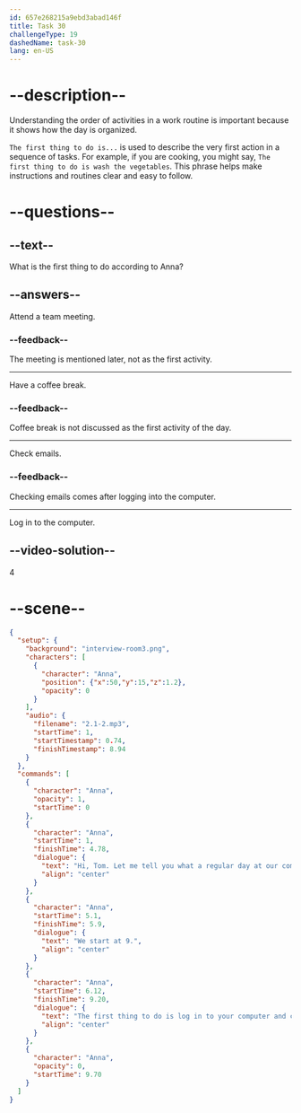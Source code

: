 ```yaml
---
id: 657e268215a9ebd3abad146f
title: Task 30
challengeType: 19
dashedName: task-30
lang: en-US
---
```


<!-- (audio) Anna: Hi, Tom. Let me tell you what a regular day at our company normally looks like. We start at 9. The first thing to do is log in to your computer and check your emails. -->

# --description--

Understanding the order of activities in a work routine is important because it shows how the day is organized. 

`The first thing to do is...` is used to describe the very first action in a sequence of tasks. For example, if you are cooking, you might say, `The first thing to do is wash the vegetables`. This phrase helps make instructions and routines clear and easy to follow.

# --questions--

## --text--

What is the first thing to do according to Anna?

## --answers--

Attend a team meeting.

### --feedback--

The meeting is mentioned later, not as the first activity.

---

Have a coffee break.

### --feedback--

Coffee break is not discussed as the first activity of the day.

---

Check emails.

### --feedback--

Checking emails comes after logging into the computer.

---

Log in to the computer.

## --video-solution--

4

# --scene--

```json
{
  "setup": {
    "background": "interview-room3.png",
    "characters": [
      {
        "character": "Anna",
        "position": {"x":50,"y":15,"z":1.2},
        "opacity": 0
      }
    ],
    "audio": {
      "filename": "2.1-2.mp3",
      "startTime": 1,
      "startTimestamp": 0.74,
      "finishTimestamp": 8.94
    }
  },
  "commands": [
    {
      "character": "Anna",
      "opacity": 1,
      "startTime": 0
    },
    {
      "character": "Anna",
      "startTime": 1,
      "finishTime": 4.78,
      "dialogue": {
        "text": "Hi, Tom. Let me tell you what a regular day at our company normally looks like.",
        "align": "center"
      }
    },
    {
      "character": "Anna",
      "startTime": 5.1,
      "finishTime": 5.9,
      "dialogue": {
        "text": "We start at 9.",
        "align": "center"
      }
    },
    {
      "character": "Anna",
      "startTime": 6.12,
      "finishTime": 9.20,
      "dialogue": {
        "text": "The first thing to do is log in to your computer and check your emails.",
        "align": "center"
      }
    },
    {
      "character": "Anna",
      "opacity": 0,
      "startTime": 9.70
    }
  ]
}
```

